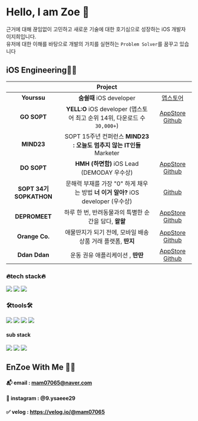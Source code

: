 # Hello, I am Zoe 👋 #
근거에 대해 끊임없이 고민하고 새로운 기술에 대한 호기심으로 성장하는 iOS 개발자 이지희입니다. </br>
유저에 대한 이해를 바탕으로 개발의 가치를 실현하는 `Problem Solver`를 꿈꾸고 있습니다


## iOS Engineering👩‍💻 ##
|                         |                   Project                     |                              |
|:-----------------------:|:------------------------------------------:|:----------------------------:|
|**Yourssu** |   **숨쉴때** iOS developer     |  [앱스토어](https://apps.apple.com/kr/app/%EC%88%A8%EC%89%B4%EB%95%8C/id1626690112)   |
|**GO SOPT**| **YELL:O** iOS developer (앱스토어 최고 순위 14위, 다운로드 수 `30,000+`)|  [AppStore](https://apps.apple.com/kr/app/yell-o-%EB%84%88%EC%9D%98-%EC%97%90-%EC%84%A4%EB%A0%9C%EC%96%B4/id6451451050) [Github](https://github.com/team-yello/YELLO-iOS)  |
| **MIND23**|   SOPT 15주년 컨퍼런스  **MIND23 : 오늘도 멈추지 않는 IT인들** Marketer   |     |
|**DO SOPT** |**HMH (하면함)** iOS Lead (DEMODAY 우수상)| [AppStore](https://apps.apple.com/kr/app/%ED%95%98%EB%A9%B4%ED%95%A8/id6480371251) [Github](https://github.com/Team-HMH/HMH_iOS) |
|**SOPT 34기 SOPKATHON**|문해력 부재를 가장 "0" 하게 채우는 방법 **너 이거 알아?** iOS developer (우수상) |  [Github](https://github.com/34th-SOPKATHON-iOS-TEAM2/SOPKATHON-iOS) |
| **DEPROMEET**  | 하루 한 번, 반려동물과의 특별한 순간을 담다, **왈왈**     | [AppStore](https://apps.apple.com/kr/app/%EC%99%88%EC%99%88/id6553981069) [Github](https://github.com/depromeet/WalWal-iOS) |
| **Orange Co.**  | 애물딴지가 되기 전에, 모바일 배송상품 거래 플랫폼, **딴지**   |[AppStore](https://apps.apple.com/kr/app/%EB%94%B4%EC%A7%80-%EB%B0%B0%EC%86%A1%EC%84%A0%EB%AC%BC-%EA%B1%B0%EB%9E%98-%EC%84%9C%EB%B9%84%EC%8A%A4/id6508169572) [Github](https://github.com/Orange-Co/DDANZI_iOS)|
| **Ddan Ddan**  | 운동 권유 애플리케이션 , **딴딴**   |[AppStore](https://apps.apple.com/kr/app/%EB%94%B4%EB%94%B4-%EB%82%98%EC%9D%98-%EC%9A%B4%EB%8F%99-%EB%8B%A4%EB%A7%88%EA%B3%A0%EC%B9%98/id6736588896) [Github](https://github.com/ddan-dda-ra/ddan-ddan-ios)|


### 🔥tech stack🔥 ###
<img src="https://img.shields.io/badge/Swift-F05138?style=flat-square&logo=Swift&logoColor=white"/> <img src="https://img.shields.io/badge/UIKit-2396F3?style=flat-square&logo=UIKit&logoColor=white"/> <img src="https://img.shields.io/badge/iOS-000000?style=flat-square&logo=ios&logoColor=white"/>

### 🛠️tools🛠️ ###
<img src="https://img.shields.io/badge/github-000000?style=flat-square&logo=github&logoColor=white"/> <img src="https://img.shields.io/badge/Xcode-147EFB?style=flat-square&logo=xcode&logoColor=white"/> <img src="https://img.shields.io/badge/Figma-F24E1E?style=flat-square&logo=figma&logoColor=white"/> <img src="https://img.shields.io/badge/Notion-000000?style=flat-square&logo=notion&logoColor=white"/>

#### sub stack
<img src="https://img.shields.io/badge/javascript-F7DF1E?style=flat-square&logo=javascript&logoColor=black"/> <img src="https://img.shields.io/badge/node.js-5FA04E?style=flat-square&logo=node.js&logoColor=white"/> <img src="https://img.shields.io/badge/strapi-4945FF?style=flat-square&logo=strapi&logoColor=white"/>
<br>


## EnZoe With Me 🙆‍♀️ 
#### 📬 email : mam07065@naver.com
#### 📸 instagram : @9.ysaeee29
#### ✅ velog : https://velog.io/@mam07065
